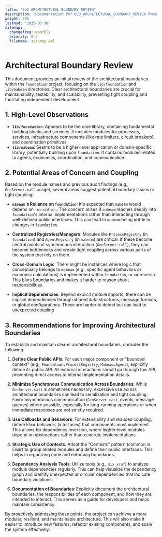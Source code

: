 ```yaml
---
title: "053 ARCHITECTURAL BOUNDARY REVIEW"
description: "Documentation for 053_ARCHITECTURAL_BOUNDARY_REVIEW from the Foundation repository."
weight: 305
lastmod: "2025-07-30"
sitemap:
  changefreq: monthly
  priority: 0.5
  filename: sitemap.xml
---
```



# Architectural Boundary Review

This document provides an initial review of the architectural boundaries within the `foundation` project, focusing on the `lib/foundation` and `lib/mabeam` directories. Clear architectural boundaries are crucial for maintainability, testability, and scalability, preventing tight coupling and facilitating independent development.

## 1. High-Level Observations

*   **`lib/foundation`**: Appears to be the core library, containing fundamental building blocks and services. It includes modules for processes, services, infrastructure components (like rate limiters, circuit breakers), and coordination primitives.
*   **`lib/mabeam`**: Seems to be a higher-level application or domain-specific library, potentially building upon `foundation`. It contains modules related to agents, economics, coordination, and communication.

## 2. Potential Areas of Concern and Coupling

Based on the module names and previous audit findings (e.g., `GenServer.call` usage), several areas suggest potential boundary issues or tight coupling:

*   **`mabeam`'s Reliance on `foundation`**: It's expected that `mabeam` would depend on `foundation`. The concern arises if `mabeam` reaches deeply into `foundation`'s internal implementations rather than interacting through well-defined public interfaces. This can lead to `mabeam` being brittle to changes in `foundation`.

*   **Centralized Registries/Managers**: Modules like `ProcessRegistry` (in `foundation`) and `AgentRegistry` (in `mabeam`) are critical. If these become central points of synchronous interaction (`GenServer.call`), they can become bottlenecks and create tight coupling across various parts of the system that rely on them.

*   **Cross-Domain Logic**: There might be instances where logic that conceptually belongs to `mabeam` (e.g., specific agent behaviors or economic calculations) is implemented within `foundation`, or vice-versa. This blurs boundaries and makes it harder to reason about responsibilities.

*   **Implicit Dependencies**: Beyond explicit module imports, there can be implicit dependencies through shared data structures, message formats, or global configurations. These are harder to detect but can lead to unexpected coupling.

## 3. Recommendations for Improving Architectural Boundaries

To establish and maintain clearer architectural boundaries, consider the following:

1.  **Define Clear Public APIs**: For each major component or "bounded context" (e.g., `Foundation.ProcessRegistry`, `Mabeam.Agent`), explicitly define its public API. All external interactions should go through this API, preventing direct access to internal implementation details.

2.  **Minimize Synchronous Communication Across Boundaries**: While `GenServer.call` is sometimes necessary, excessive use across architectural boundaries can lead to serialization and tight coupling. Favor asynchronous communication (`GenServer.cast`, events, message queues) where possible, especially for long-running operations or when immediate responses are not strictly required.

3.  **Use Callbacks and Behaviors**: For extensibility and reduced coupling, define Elixir behaviors (interfaces) that components must implement. This allows for dependency inversion, where higher-level modules depend on abstractions rather than concrete implementations.

4.  **Strategic Use of Contexts**: Adopt the "Contexts" pattern (common in Elixir) to group related modules and define their public interfaces. This helps in organizing code and enforcing boundaries.

5.  **Dependency Analysis Tools**: Utilize tools (e.g., `mix xref`) to analyze module dependencies regularly. This can help visualize the dependency graph and identify unexpected or circular dependencies that indicate boundary violations.

6.  **Documentation of Boundaries**: Explicitly document the architectural boundaries, the responsibilities of each component, and how they are intended to interact. This serves as a guide for developers and helps maintain consistency.

By proactively addressing these points, the project can achieve a more modular, resilient, and maintainable architecture. This will also make it easier to introduce new features, refactor existing components, and scale the system effectively.